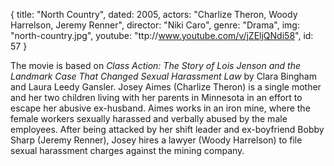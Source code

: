 {
  title: "North Country",
  dated:  2005,
  actors: "Charlize Theron, Woody Harrelson, Jeremy Renner",
  director: "Niki Caro",
  genre: "Drama",
  img: "north-country.jpg",
  youtube: "ttp://www.youtube.com/v/jZEljQNdi58",
  id: 57
}

The movie is based on _Class Action: The Story of Lois Jenson and the Landmark Case That Changed Sexual Harassment Law_ by Clara Bingham and Laura Leedy Gansler. Josey Aimes (Charlize Theron) is a single mother and her two children living with her parents in Minnesota in an effort to escape her abusive ex-husband. Aimes works in an iron mine, where the female workers sexually harassed and verbally abused by the male employees. After being attacked by her shift leader and ex-boyfriend Bobby Sharp (Jeremy Renner), Josey hires a lawyer (Woody Harrelson) to file sexual harassment charges against the mining company. 